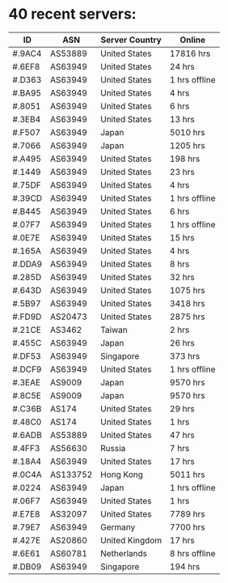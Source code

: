 # 40 recent servers:

| ID | ASN | Server Country | Online |
| ------ | ------ | ------ | ------ |
| #.9AC4 | AS53889 | United States | 17816 hrs |
| #.6EF8 | AS63949 | United States | 24 hrs |
| #.D363 | AS63949 | United States | 1 hrs offline |
| #.BA95 | AS63949 | United States | 4 hrs |
| #.8051 | AS63949 | United States | 6 hrs |
| #.3EB4 | AS63949 | United States | 13 hrs |
| #.F507 | AS63949 | Japan | 5010 hrs |
| #.7066 | AS63949 | Japan | 1205 hrs |
| #.A495 | AS63949 | United States | 198 hrs |
| #.1449 | AS63949 | United States | 23 hrs |
| #.75DF | AS63949 | United States | 4 hrs |
| #.39CD | AS63949 | United States | 1 hrs offline |
| #.B445 | AS63949 | United States | 6 hrs |
| #.07F7 | AS63949 | United States | 1 hrs offline |
| #.0E7E | AS63949 | United States | 15 hrs |
| #.165A | AS63949 | United States | 4 hrs |
| #.DDA9 | AS63949 | United States | 8 hrs |
| #.285D | AS63949 | United States | 32 hrs |
| #.643D | AS63949 | United States | 1075 hrs |
| #.5B97 | AS63949 | United States | 3418 hrs |
| #.FD9D | AS20473 | United States | 2875 hrs |
| #.21CE | AS3462 | Taiwan | 2 hrs |
| #.455C | AS63949 | Japan | 26 hrs |
| #.DF53 | AS63949 | Singapore | 373 hrs |
| #.DCF9 | AS63949 | United States | 1 hrs offline |
| #.3EAE | AS9009 | Japan | 9570 hrs |
| #.8C5E | AS9009 | Japan | 9570 hrs |
| #.C36B | AS174 | United States | 29 hrs |
| #.48C0 | AS174 | United States | 1 hrs |
| #.6ADB | AS53889 | United States | 47 hrs |
| #.4FF3 | AS56630 | Russia | 7 hrs |
| #.18A4 | AS63949 | United States | 17 hrs |
| #.0C4A | AS133752 | Hong Kong | 5011 hrs |
| #.0224 | AS63949 | Japan | 1 hrs offline |
| #.06F7 | AS63949 | United States | 1 hrs |
| #.E7E8 | AS32097 | United States | 7789 hrs |
| #.79E7 | AS63949 | Germany | 7700 hrs |
| #.427E | AS20860 | United Kingdom | 17 hrs |
| #.6E61 | AS60781 | Netherlands | 8 hrs offline |
| #.DB09 | AS63949 | Singapore | 194 hrs |

